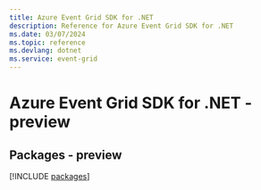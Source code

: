 ```yaml
---
title: Azure Event Grid SDK for .NET
description: Reference for Azure Event Grid SDK for .NET
ms.date: 03/07/2024
ms.topic: reference
ms.devlang: dotnet
ms.service: event-grid
---
```

# Azure Event Grid SDK for .NET - preview
## Packages - preview
[!INCLUDE [packages](event-grid-index.md)]